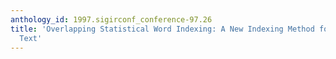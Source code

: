 ```yaml
---
anthology_id: 1997.sigirconf_conference-97.26
title: 'Overlapping Statistical Word Indexing: A New Indexing Method for Japanese
  Text'
---
```

